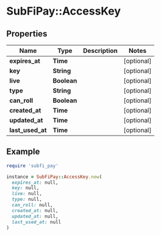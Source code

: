 # SubFiPay::AccessKey

## Properties

| Name | Type | Description | Notes |
| ---- | ---- | ----------- | ----- |
| **expires_at** | **Time** |  | [optional] |
| **key** | **String** |  | [optional] |
| **live** | **Boolean** |  | [optional] |
| **type** | **String** |  | [optional] |
| **can_roll** | **Boolean** |  | [optional] |
| **created_at** | **Time** |  | [optional] |
| **updated_at** | **Time** |  | [optional] |
| **last_used_at** | **Time** |  | [optional] |

## Example

```ruby
require 'subfi_pay'

instance = SubFiPay::AccessKey.new(
  expires_at: null,
  key: null,
  live: null,
  type: null,
  can_roll: null,
  created_at: null,
  updated_at: null,
  last_used_at: null
)
```

